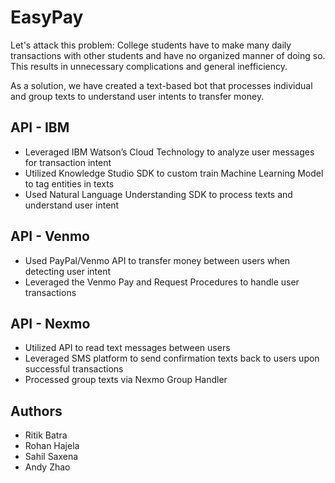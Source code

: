 # EasyPay

Let's attack this problem: College students have to make many daily transactions with other students and have no organized manner of doing so. This results in unnecessary complications and general inefficiency.

As a solution, we have created a text-based bot that processes individual and group texts to understand user intents to transfer money.

## API - IBM

* Leveraged IBM Watson’s Cloud Technology to analyze
user messages for transaction intent
* Utilized Knowledge Studio SDK to custom train
Machine Learning Model to tag entities in texts
* Used Natural Language Understanding SDK to process
texts and understand user intent

## API - Venmo

* Used PayPal/Venmo API to transfer money between
users when detecting user intent
* Leveraged the Venmo Pay and Request Procedures to
handle user transactions

## API - Nexmo

* Utilized API to read text messages between users
* Leveraged SMS platform to send confirmation texts
back to users upon successful transactions
* Processed group texts via Nexmo Group Handler

## Authors

* Ritik Batra
* Rohan Hajela
* Sahil Saxena
* Andy Zhao
